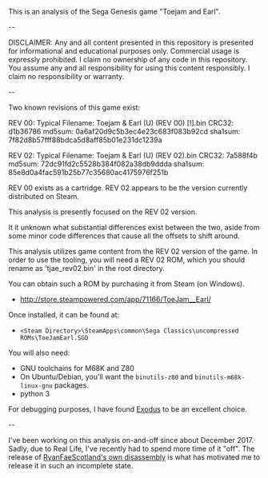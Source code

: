 This is an analysis of the Sega Genesis game "Toejam and Earl".

--

DISCLAIMER: Any and all content presented in this repository is presented for
informational and educational purposes only. Commercial usage is expressly
prohibited. I claim no ownership of any code in this repository. You assume
any and all responsibility for using this content responsibly. I claim no
responsibility or warranty.

--

Two known revisions of this game exist:

REV 00:
Typical Filename: Toejam & Earl (U) (REV 00) [!].bin
CRC32:    d1b36786
md5sum:   0a6af20d9c5b3ec4e23c683f083b92cd
sha1sum:  7f82d8b57fff88bdca5d8aff85b01e231dc1239a

REV 02:
Typical Filename: Toejam & Earl (U) (REV 02).bin
CRC32:    7a588f4b
md5sum:   72dc91fd2c5528b384f082a38db9ddda
sha1sum:  85e8d0a4fac591b25b77c35680ac4175976f251b

REV 00 exists as a cartridge.
REV 02 appears to be the version currently distributed on Steam.

This analysis is presently focused on the REV 02 version.

It it unknown what substantial differences exist between the two, aside from
some minor code differences that cause all the offsets to shift around.

This analysis utilizes game content from the REV 02 version of the game.
In order to use the tooling, you will need a REV 02 ROM, which you should
rename as 'tjae_rev02.bin' in the root directory.

You can obtain such a ROM by purchasing it from Steam (on Windows).
- http://store.steampowered.com/app/71166/ToeJam__Earl/

Once installed, it can be found at:
- `<Steam Directory>\SteamApps\common\Sega Classics\uncompressed ROMs\ToeJamEarl.SGD`

You will also need:
- GNU toolchains for M68K and Z80
 - On Ubuntu/Debian, you'll want the `binutils-z80` and `binutils-m68k-linux-gnu` packages.
- python 3

For debugging purposes, I have found [Exodus](https://www.exodusemulator.com/) to
be an excellent choice.

--

I've been working on this analysis on-and-off since about December 2017.
Sadly, due to Real Life, I've recently had to spend more time of it "off".
The release of [RyanFaeScotland's own disassembly](https://bitbucket.org/RyanFaeScotland/toejamandearldisassembly/src/master/)
is what has motivated me to release it in such an incomplete state.
